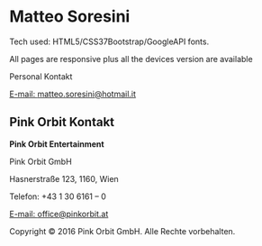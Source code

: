 <h1>Matteo Soresini</h1>

<p>Tech used: HTML5/CSS37Bootstrap/GoogleAPI fonts.</p>
<p>All pages are responsive plus all the devices version are available</p>

<p>Personal Kontakt</p>

<a href="mailto:matteo.soresini@hotmail.it">E-mail: matteo.soresini@hotmail.it</a>

<a href="https://it.linkedin.com/in/matteosoresini90"></a>







<h2>Pink Orbit Kontakt</h2>

<p><b>Pink Orbit Entertainment</b></p>

<p>Pink Orbit GmbH</p>

<p>Hasnerstraße 123, 1160, Wien</p>
            
<p>Telefon: +43 1 30 6161 – 0</p>

<a href="mailto:office@pinkorbit.at">E-mail: office@pinkorbit.at</a>

<p id="copyright">Copyright © 2016 Pink Orbit GmbH. Alle Rechte vorbehalten.</p>